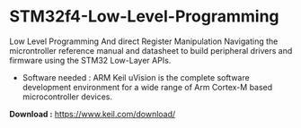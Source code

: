 # STM32f4-Low-Level-Programming
Low Level Programming And direct Register Manipulation
Navigating the microntroller reference manual and datasheet to build peripheral drivers and firmware using the STM32 Low-Layer APIs.

- Software needed : 
 ARM Keil uVision is the complete software development environment for a wide range of Arm Cortex-M based microcontroller devices.
 
 **Download :** https://www.keil.com/download/
 
 

 
